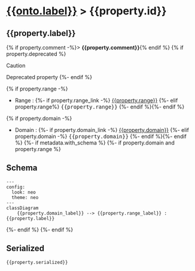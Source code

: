 # [{{onto.label}}](../homepage.md) > {{property.id}}
<a name="{{property.id}}"></a>
## {{property.label}}

{% if property.comment -%}> **{{property.comment}}**{% endif %}
{% if property.deprecated %}
> [!CAUTION]
> Deprecated property
{%- endif %}

{% if property.range -%}
- Range : {%- if property.range_link -%}
[{{property.range}}]({{property.range_link}})
{%- elif property.range%}
<kbd>{{property.range}}</kbd>
{%- endif %}{%- endif %}

{% if property.domain -%}
- Domain : {%- if property.domain_link -%}
[{{property.domain}}]({{property.domain_link}})
{%- elif property.domain -%}
<kbd>{{property.domain}}</kbd>
{%- endif %}{%- endif %}
{%- if metadata.with_schema %}
{%- if property.domain and property.range %}

## Schema

```mermaid
---
config:
  look: neo
  theme: neo
---
classDiagram
    {{property.domain_label}} --> {{property.range_label}} : {{property.label}}
```
{%- endif %}
{%- endif %}

## Serialized

```ttl
{{property.serialized}}
```
